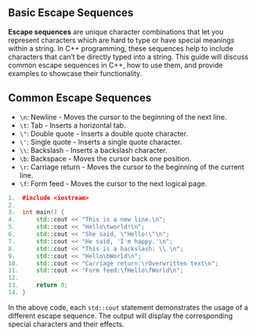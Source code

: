 ## Basic Escape Sequences
**Escape sequences** are unique character combinations that let you represent characters which are hard to type or have special meanings within a string. In C++ programming, these sequences help to include characters that can’t be directly typed into a string. This guide will discuss common escape sequences in C++, how to use them, and provide examples to showcase their functionality.

## Common Escape Sequences
- `\n`: Newline - Moves the cursor to the beginning of the next line.
- `\t`: Tab - Inserts a horizontal tab.
- `\"`: Double quote - Inserts a double quote character.
- `\'`: Single quote - Inserts a single quote character.
- `\\`: Backslash - Inserts a backslash character.
- `\b`: Backspace - Moves the cursor back one position.
- `\r`: Carriage return - Moves the cursor to the beginning of the current line.
- `\f`: Form feed - Moves the cursor to the next logical page.
```cpp
1.  #include <iostream>
2.  
3.  int main() {
4.      std::cout << "This is a new line.\n";
5.      std::cout << "Hello\tworld!\n";
6.      std::cout << "She said, \"Hello!\"\n";
7.      std::cout << "He said, 'I'm happy.'\n";
8.      std::cout << "This is a backslash: \\ \n";
9.      std::cout << "Hello\bWorld\n";
10.     std::cout << "Carriage return:\rOverwritten text\n";
11.     std::cout << "Form feed:\fHello\fWorld\n";
12. 
13.     return 0;
14. }
```
In the above code, each `std::cout` statement demonstrates the usage of a different escape sequence. The output will display the corresponding special characters and their effects.

